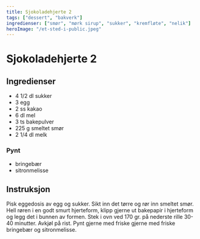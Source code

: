 ```yaml
---
title: Sjokoladehjerte 2
tags: ["dessert", "bakverk"]
ingredienser: ["smør", "mørk sirup", "sukker", "kremfløte", "nelik"]
heroImage: "/et-sted-i-public.jpeg"
---
```


# Sjokoladehjerte 2

## Ingredienser

- 4 1/2 dl sukker
- 3 egg
- 2 ss kakao
- 6 dl mel
- 3 ts bakepulver
- 225 g smeltet smør
- 2 1/4 dl melk

### Pynt

- bringebær
- sitronmelisse

## Instruksjon

Pisk eggedosis av egg og sukker. Sikt inn det tørre og rør inn smeltet smør. Hell røren i en godt smurt hjerteform, klipp gjerne ut bakepapir i hjerteform og legg det i bunnen av formen. Stek i ovn ved 170 gr. på nederste rille 30-40 minutter. Avkjøl på rist. Pynt gjerne med friske gjerne med friske bringebær og sitronmelisse.
